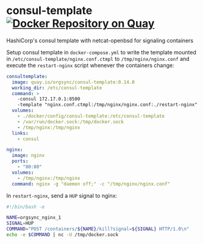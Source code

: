# consul-template [![Docker Repository on Quay](https://quay.io/repository/orgsync/consul-template/status "Docker Repository on Quay")](https://quay.io/repository/orgsync/consul-template)
HashiCorp's consul template with netcat-openbsd for signaling containers


Setup consul template in `docker-compose.yml` to write the template mounted in
`/etc/consul-template/nginx.conf.ctmpl` to `/tmp/nginx/nginx.conf` and execute
the `restart-nginx` script whenever the containers change:

```yml
consultemplate:
  image: quay.io/orgsync/consul-template:0.14.0
  working_dir: /etc/consul-template
  command: >
    -consul 172.17.0.1:8500
    -template "nginx.conf.ctmpl:/tmp/nginx/nginx.conf:./restart-nginx"
  volumes:
    - ./docker/config/consul-template:/etc/consul-template
    - /var/run/docker.sock:/tmp/docker.sock
    - /tmp/nginx:/tmp/nginx
  links:
    - consul

nginx:
  image: nginx
  ports:
    - "80:80"
  volumes:
    - /tmp/nginx:/tmp/nginx
  command: nginx -g "daemon off;" -c "/tmp/nginx/nginx.conf"
```

In `restart-nginx`, send a `HUP` signal to nginx:

```bash
#!/bin/bash -e

NAME=orgsync_nginx_1
SIGNAL=HUP
COMMAND="POST /containers/${NAME}/kill?signal=${SIGNAL} HTTP/1.0\n"
echo -e $COMMAND | nc -U /tmp/docker.sock
```
